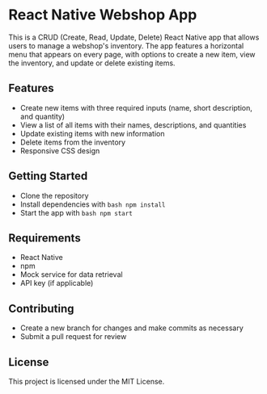 # React Native Webshop App
This is a CRUD (Create, Read, Update, Delete) React Native app that allows users to manage a webshop's inventory. The app features a horizontal menu that appears on every page, with options to create a new item, view the inventory, and update or delete existing items.

## Features
- Create new items with three required inputs (name, short description, and quantity)
- View a list of all items with their names, descriptions, and quantities
- Update existing items with new information
- Delete items from the inventory
- Responsive CSS design

## Getting Started
- Clone the repository
- Install dependencies with ```bash npm install```
- Start the app with ```bash npm start```

## Requirements
- React Native
- npm
- Mock service for data retrieval
- API key (if applicable)

## Contributing
- Create a new branch for changes and make commits as necessary
- Submit a pull request for review

## License
This project is licensed under the MIT License.